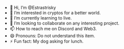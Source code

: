 - 👋 Hi, I’m @Estrastrisky
- 👀 I’m interested in cryptos for a better world.
- 🌱 I’m currently learning to live.
- 💞️ I’m looking to collaborate on any interesting project.
- 📫 How to reach me on Discord and Web3.
- 😄 Pronouns: Do not understand this item.
- ⚡ Fun fact: My dog asking for lunch.

<!---
Estrastrisky/Estrastrisky is a ✨ special ✨ repository because its `README.md` (this file) appears on your GitHub profile.
You can click the Preview link to take a look at your changes.
--->
